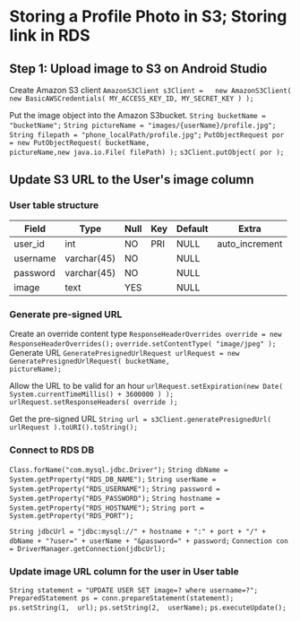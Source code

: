 # Storing a Profile Photo in S3; Storing link in RDS


## Step 1: Upload image to S3 on Android Studio
Create Amazon S3 client
`AmazonS3Client s3Client =   new AmazonS3Client( new BasicAWSCredentials( MY_ACCESS_KEY_ID, MY_SECRET_KEY ) );`

Put the image object into the Amazon S3bucket.
`String bucketName = "bucketName";`
`String pictureName = "images/{userName}/profile.jpg";`
`String filepath = "phone_localPath/profile.jpg";`
`PutObjectRequest por = new PutObjectRequest( bucketName,                          pictureName,new java.io.File( filePath) );`
`s3Client.putObject( por );`
## Update S3 URL to the User's image column

### User table structure


| Field    | Type        | Null | Key | Default | Extra          |
|----------|-------------|------|-----|---------|----------------|
| user_id  | int         | NO   | PRI | NULL    | auto_increment |
| username | varchar(45) | NO   |     | NULL    |                |
| password | varchar(45) | NO   |     | NULL    |                |
| image    | text        | YES  |     | NULL    |                |
### Generate pre-signed URL
Create an override content type
`ResponseHeaderOverrides override = new ResponseHeaderOverrides();`
`override.setContentType( "image/jpeg" );`
Generate URL
`GeneratePresignedUrlRequest urlRequest = new GeneratePresignedUrlRequest( bucketName,                                     pictureName);`

Allow the URL to be valid for an hour
`urlRequest.setExpiration(new Date( System.currentTimeMillis() + 3600000 ) );`
`urlRequest.setResponseHeaders( override );`

Get the pre-signed URL
`String url = s3Client.generatePresignedUrl( urlRequest ).toURI().toString();`

### Connect to RDS DB
`Class.forName("com.mysql.jdbc.Driver");`
 `String dbName = System.getProperty("RDS_DB_NAME");` 
 `String userName = System.getProperty("RDS_USERNAME");` 
 `String password = System.getProperty("RDS_PASSWORD");` 
 `String hostname = System.getProperty("RDS_HOSTNAME");` 
 `String port = System.getProperty("RDS_PORT");` 
 
 `String jdbcUrl = "jdbc:mysql://" + hostname + ":" + port + "/" + dbName + "?user=" + userName + "&password=" + password;` 
 `Connection con = DriverManager.getConnection(jdbcUrl);`
### Update image URL column for the user in User table
`String statement = "UPDATE USER SET image=? where username=?";`
`PreparedStatement ps = conn.prepareStatement(statement);`
`ps.setString(1,  url);` 
`ps.setString(2,  userName);`
`ps.executeUpdate();`



